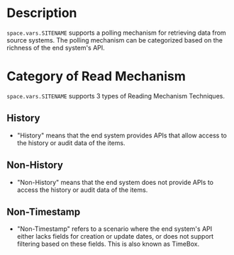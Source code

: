 
# Description
<code class="expression">space.vars.SITENAME</code> supports a polling mechanism for retrieving data from source systems. The polling mechanism can be categorized based on the richness of the end system's API.

# Category of Read Mechanism
<code class="expression">space.vars.SITENAME</code> supports 3 types of Reading Mechanism Techniques.

## History
* "History" means that the end system provides APIs that allow access to the history or audit data of the items.

## Non-History
* "Non-History" means that the end system does not provide APIs to access the history or audit data of the items.

## Non-Timestamp
* "Non-Timestamp" refers to a scenario where the end system's API either lacks fields for creation or update dates, or does not support filtering based on these fields. This is also known as TimeBox.
